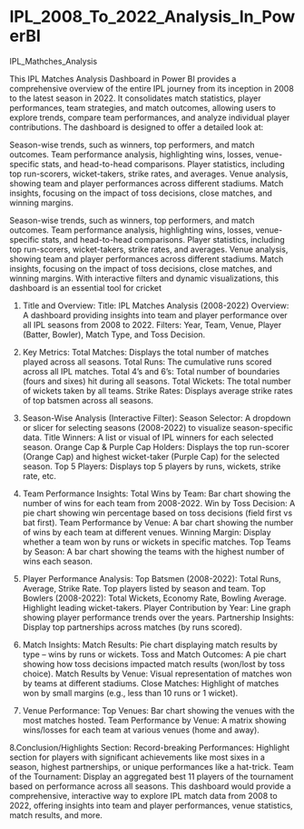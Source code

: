 # IPL_2008_To_2022_Analysis_In_PowerBI
IPL_Mathches_Analysis


This IPL Matches Analysis Dashboard in Power BI provides a comprehensive overview of the entire IPL journey from its inception in 2008 to the latest season in 2022. 
It consolidates match statistics, player performances, team strategies, and match outcomes, allowing users to explore trends, compare team performances, 
and analyze individual player contributions. The dashboard is designed to offer a detailed look at:

Season-wise trends, such as winners, top performers, and match outcomes.
Team performance analysis, highlighting wins, losses, venue-specific stats, and head-to-head comparisons.
Player statistics, including top run-scorers, wicket-takers, strike rates, and averages.
Venue analysis, showing team and player performances across different stadiums.
Match insights, focusing on the impact of toss decisions, close matches, and winning margins.

Season-wise trends, such as winners, top performers, and match outcomes.
Team performance analysis, highlighting wins, losses, venue-specific stats, and head-to-head comparisons.
Player statistics, including top run-scorers, wicket-takers, strike rates, and averages.
Venue analysis, showing team and player performances across different stadiums.
Match insights, focusing on the impact of toss decisions, close matches, and winning margins.
With interactive filters and dynamic visualizations, this dashboard is an essential tool for cricket
1. Title and Overview:
Title: IPL Matches Analysis (2008-2022)
Overview: A dashboard providing insights into team and player performance over all IPL seasons from 2008 to 2022.
Filters: Year, Team, Venue, Player (Batter, Bowler), Match Type, and Toss Decision.

2. Key Metrics:
Total Matches: Displays the total number of matches played across all seasons.
Total Runs: The cumulative runs scored across all IPL matches.
Total 4’s and 6’s: Total number of boundaries (fours and sixes) hit during all seasons.
Total Wickets: The total number of wickets taken by all teams.
Strike Rates: Displays average strike rates of top batsmen across all seasons.

3. Season-Wise Analysis (Interactive Filter):
Season Selector: A dropdown or slicer for selecting seasons (2008-2022) to visualize season-specific data.
Title Winners: A list or visual of IPL winners for each selected season.
Orange Cap & Purple Cap Holders: Displays the top run-scorer (Orange Cap) and highest wicket-taker (Purple Cap) for the selected season.
Top 5 Players: Displays top 5 players by runs, wickets, strike rate, etc.

4. Team Performance Insights:
Total Wins by Team: Bar chart showing the number of wins for each team from 2008-2022.
Win by Toss Decision: A pie chart showing win percentage based on toss decisions (field first vs bat first).
Team Performance by Venue: A bar chart showing the number of wins by each team at different venues.
Winning Margin: Display whether a team won by runs or wickets in specific matches.
Top Teams by Season: A bar chart showing the teams with the highest number of wins each season.

5. Player Performance Analysis:
Top Batsmen (2008-2022):
Total Runs, Average, Strike Rate.
Top players listed by season and team.
Top Bowlers (2008-2022):
Total Wickets, Economy Rate, Bowling Average.
Highlight leading wicket-takers.
Player Contribution by Year: Line graph showing player performance trends over the years.
Partnership Insights: Display top partnerships across matches (by runs scored).

6. Match Insights:
Match Results: Pie chart displaying match results by type – wins by runs or wickets.
Toss and Match Outcomes: A pie chart showing how toss decisions impacted match results (won/lost by toss choice).
Match Results by Venue: Visual representation of matches won by teams at different stadiums.
Close Matches: Highlight of matches won by small margins (e.g., less than 10 runs or 1 wicket).

7. Venue Performance:
Top Venues: Bar chart showing the venues with the most matches hosted.
Team Performance by Venue: A matrix showing wins/losses for each team at various venues (home and away).

8.Conclusion/Highlights Section:
Record-breaking Performances: Highlight section for players with significant achievements like most sixes in a season, highest partnerships, or unique performances like a hat-trick.
Team of the Tournament: Display an aggregated best 11 players of the tournament based on performance across all seasons.
This dashboard would provide a comprehensive, interactive way to explore IPL match data from 2008 to 2022, offering insights into team and player performances, venue statistics, match results, and more.
